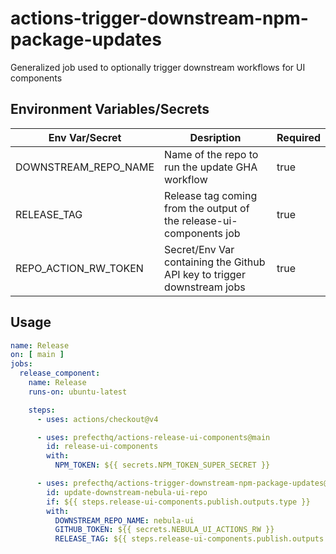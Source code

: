 # actions-trigger-downstream-npm-package-updates
Generalized job used to optionally trigger downstream workflows for UI components
## Environment Variables/Secrets

| Env Var/Secret | Desription | Required |
|-------|------------|----------|
| DOWNSTREAM_REPO_NAME | Name of the repo to run the update GHA workflow | true |
| RELEASE_TAG | Release tag coming from the output of the release-ui-components job | true |
| REPO_ACTION_RW_TOKEN | Secret/Env Var containing the Github API key to trigger downstream jobs | true |

## Usage
```yaml
name: Release
on: [ main ]
jobs:
  release_component:
    name: Release
    runs-on: ubuntu-latest

    steps:
      - uses: actions/checkout@v4

      - uses: prefecthq/actions-release-ui-components@main
        id: release-ui-components
        with:
          NPM_TOKEN: ${{ secrets.NPM_TOKEN_SUPER_SECRET }}

      - uses: prefecthq/actions-trigger-downstream-npm-package-updates@main
        id: update-downstream-nebula-ui-repo
        if: ${{ steps.release-ui-components.publish.outputs.type }}
        with:
          DOWNSTREAM_REPO_NAME: nebula-ui
          GITHUB_TOKEN: ${{ secrets.NEBULA_UI_ACTIONS_RW }}
          RELEASE_TAG: ${{ steps.release-ui-components.publish.outputs.version}}
```